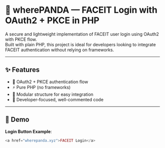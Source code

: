 # 🐼 wherePANDA — FACEIT Login with OAuth2 + PKCE in PHP

A secure and lightweight implementation of FACEIT user login using OAuth2 with PKCE flow.  
Built with plain PHP, this project is ideal for developers looking to integrate FACEIT authentication without relying on frameworks.

---

## ✨ Features

- 🔐 OAuth2 + PKCE authentication flow
- ⚡ Pure PHP (no frameworks)
- 📂 Modular structure for easy integration
- 🧠 Developer-focused, well-commented code

---

## 📸 Demo

**Login Button Example**:
```php
<a href="wherepanda.xyz">FACEIT Login</a>
